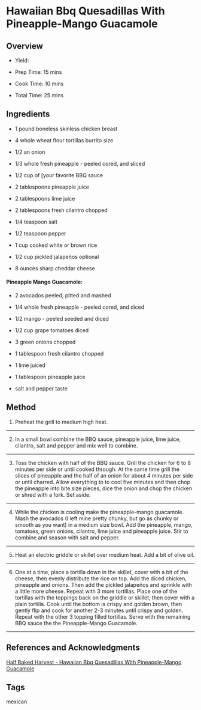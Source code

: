 # Hawaiian Bbq Quesadillas With Pineapple-Mango Guacamole

## Overview

- Yield:

- Prep Time: 15 mins
- Cook Time: 10 mins
- Total Time: 25 mins

## Ingredients

- 1 pound boneless skinless chicken breast

- 4 whole wheat flour tortillas burrito size

- 1/2 an onion

- 1/3 whole fresh pineapple - peeled cored, and sliced

- 1/2 cup of [your favorite BBQ sauce

- 2 tablespoons pineapple juice

- 2 tablespoons lime juice

- 2 tablespoons fresh cilantro chopped

- 1/4 teaspoon salt

- 1/2 teaspoon pepper

- 1 cup cooked white or brown rice

- 1/2 cup pickled jalapeños optional

- 8 ounces sharp cheddar cheese


#### Pineapple Mango Guacamole:

- 2 avocados peeled, pitted and mashed

- 1/4 whole fresh pineapple - peeled cored, and diced

- 1/2 mango - peeled seeded and diced

- 1/2 cup grape tomatoes diced

- 3 green onions chopped

- 1 tablespoon fresh cilantro chopped

- 1 lime juiced

- 1 tablespoon pineapple juice

- salt and pepper taste

## Method

1. Preheat the grill to medium high heat.
---
2. In a small bowl combine the BBQ sauce, pineapple juice, lime juice, cilantro, salt and pepper and mix well to combine.
---
3. Toss the chicken with half of the BBQ sauce. Grill the chicken for 6 to 8 minutes per side or until cooked through. At the same time grill the slices of pineapple and the half of an onion for about 4 minutes per side or until charred. Allow everything to to cool five minutes and then chop the pineapple into bite size pieces, dice the onion and chop the chicken or shred with a fork. Set aside.
---
4. While the chicken is cooling make the pineapple-mango guacamole. Mash the avocados (I left mine pretty chunky, but go as chunky or smooth as you want) in a medium size bowl. Add the pineapple, mango, tomatoes, green onions, cilantro, lime juice and pineapple juice. Stir to combine and season with salt and pepper.
---
5. Heat an electric griddle or skillet over medium heat. Add a bit of olive oil.
---
6. One at a time, place a tortilla down in the skillet, cover with a bit of the cheese, then evenly distribute the rice on top. Add the diced chicken, pineapple and onions. Then add the pickled jalapeños and sprinkle with a little more cheese. Repeat with 3 more tortillas. Place one of the tortillas with the toppings back on the griddle or skillet, then cover with a plain tortilla. Cook until the bottom is crispy and golden brown, then gently flip and cook for another 2-3 minutes until crispy and golden. Repeat with the other 3 topping filled tortillas. Serve with the remaining BBQ sauce the the Pineapple-Mango Guacamole.
---

## References and Acknowledgments

[Half Baked Harvest - Hawaiian Bbq Quesadillas With Pineapple-Mango Guacamole](https://www.halfbakedharvest.com/hawaiian-bbq-quesadillas-with-pineapple-mango-guacamole/#bo-recipe)

## Tags
mexican
